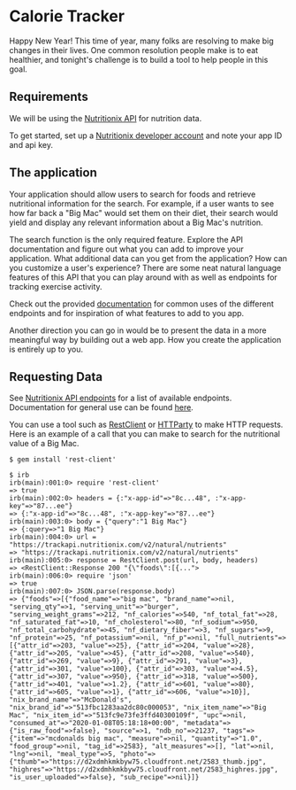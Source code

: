 # Calorie Tracker

Happy New Year! This time of year, many folks are resolving to make big changes in their lives. One common resolution people make is to eat healthier, and tonight's challenge is to build a tool to help people in this goal.

## Requirements

We will be using the [Nutritionix API](https://developer.nutritionix.com/) for nutrition data.

To get started, set up a [Nutritionix developer account](https://developer.nutritionix.com/signup) and note your app ID and api key.

## The application

Your application should allow users to search for foods and retrieve nutritional information for the search. For example, if a user wants to see how far back a "Big Mac" would set them on their diet, their search would yield and display any relevant information about a Big Mac's nutrition.

The search function is the only required feature. Explore the API documentation and figure out what you can add to improve your application. What additional data can you get from the application? How can you customize a user's experience? There are some neat natural language features of this API that you can play around with as well as endpoints for tracking exercise activity.

Check out the provided [documentation](https://docs.google.com/document/d/1_q-K-ObMTZvO0qUEAxROrN3bwMujwAN25sLHwJzliK0/edit) for common uses of the different endpoints and for inspiration of what features to add to you app.

Another direction you can go in would be to present the data in a more meaningful way by building out a web app. How you create the application is entirely up to you.

## Requesting Data

See [Nutritionix API endpoints](https://trackapi.nutritionix.com/docs/#/) for a list of available endpoints. Documentation for general use can be found [here](https://developer.nutritionix.com/docs/v2).

You can use a tool such as [RestClient](https://github.com/rest-client/rest-client) or [HTTParty](https://github.com/jnunemaker/httparty) to make HTTP requests. Here is an example of a call that you can make to search for the nutritional value of a Big Mac.

```
$ gem install 'rest-client'
```
```
$ irb
irb(main):001:0> require 'rest-client'
=> true
irb(main):002:0> headers = {:"x-app-id"=>"8c...48", :"x-app-key"=>"87...ee"}
=> {:"x-app-id"=>"8c...48", :"x-app-key"=>"87...ee"}
irb(main):003:0> body = {"query":"1 Big Mac"}
=> {:query=>"1 Big Mac"}
irb(main):004:0> url = "https://trackapi.nutritionix.com/v2/natural/nutrients"
=> "https://trackapi.nutritionix.com/v2/natural/nutrients"
irb(main):005:0> response = RestClient.post(url, body, headers)
=> <RestClient::Response 200 "{\"foods\":[{...">
irb(main):006:0> require 'json'
=> true
irb(main):007:0> JSON.parse(response.body)
=> {"foods"=>[{"food_name"=>"big mac", "brand_name"=>nil, "serving_qty"=>1, "serving_unit"=>"burger", "serving_weight_grams"=>212, "nf_calories"=>540, "nf_total_fat"=>28, "nf_saturated_fat"=>10, "nf_cholesterol"=>80, "nf_sodium"=>950, "nf_total_carbohydrate"=>45, "nf_dietary_fiber"=>3, "nf_sugars"=>9, "nf_protein"=>25, "nf_potassium"=>nil, "nf_p"=>nil, "full_nutrients"=>[{"attr_id"=>203, "value"=>25}, {"attr_id"=>204, "value"=>28}, {"attr_id"=>205, "value"=>45}, {"attr_id"=>208, "value"=>540}, {"attr_id"=>269, "value"=>9}, {"attr_id"=>291, "value"=>3}, {"attr_id"=>301, "value"=>100}, {"attr_id"=>303, "value"=>4.5}, {"attr_id"=>307, "value"=>950}, {"attr_id"=>318, "value"=>500}, {"attr_id"=>401, "value"=>1.2}, {"attr_id"=>601, "value"=>80}, {"attr_id"=>605, "value"=>1}, {"attr_id"=>606, "value"=>10}], "nix_brand_name"=>"McDonald's", "nix_brand_id"=>"513fbc1283aa2dc80c000053", "nix_item_name"=>"Big Mac", "nix_item_id"=>"513fc9e73fe3ffd40300109f", "upc"=>nil, "consumed_at"=>"2020-01-08T05:18:18+00:00", "metadata"=>{"is_raw_food"=>false}, "source"=>1, "ndb_no"=>21237, "tags"=>{"item"=>"mcdonalds big mac", "measure"=>nil, "quantity"=>"1.0", "food_group"=>nil, "tag_id"=>2583}, "alt_measures"=>[], "lat"=>nil, "lng"=>nil, "meal_type"=>5, "photo"=>{"thumb"=>"https://d2xdmhkmkbyw75.cloudfront.net/2583_thumb.jpg", "highres"=>"https://d2xdmhkmkbyw75.cloudfront.net/2583_highres.jpg", "is_user_uploaded"=>false}, "sub_recipe"=>nil}]}
```
